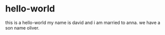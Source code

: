 # hello-world
this is a hello-world
my name is david and i am married to anna. we have a son name oliver.
